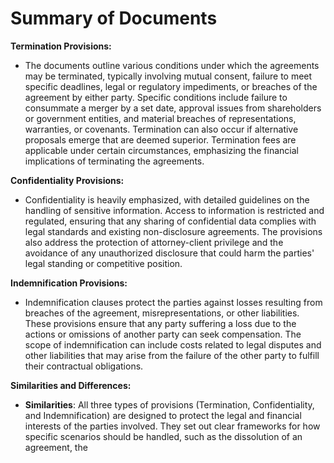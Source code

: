 # Summary of Documents

**Termination Provisions:**
- The documents outline various conditions under which the agreements may be terminated, typically involving mutual consent, failure to meet specific deadlines, legal or regulatory impediments, or breaches of the agreement by either party. Specific conditions include failure to consummate a merger by a set date, approval issues from shareholders or government entities, and material breaches of representations, warranties, or covenants. Termination can also occur if alternative proposals emerge that are deemed superior. Termination fees are applicable under certain circumstances, emphasizing the financial implications of terminating the agreements.

**Confidentiality Provisions:**
- Confidentiality is heavily emphasized, with detailed guidelines on the handling of sensitive information. Access to information is restricted and regulated, ensuring that any sharing of confidential data complies with legal standards and existing non-disclosure agreements. The provisions also address the protection of attorney-client privilege and the avoidance of any unauthorized disclosure that could harm the parties' legal standing or competitive position.

**Indemnification Provisions:**
- Indemnification clauses protect the parties against losses resulting from breaches of the agreement, misrepresentations, or other liabilities. These provisions ensure that any party suffering a loss due to the actions or omissions of another party can seek compensation. The scope of indemnification can include costs related to legal disputes and other liabilities that may arise from the failure of the other party to fulfill their contractual obligations.

**Similarities and Differences:**
- **Similarities**: All three types of provisions (Termination, Confidentiality, and Indemnification) are designed to protect the legal and financial interests of the parties involved. They set out clear frameworks for how specific scenarios should be handled, such as the dissolution of an agreement, the